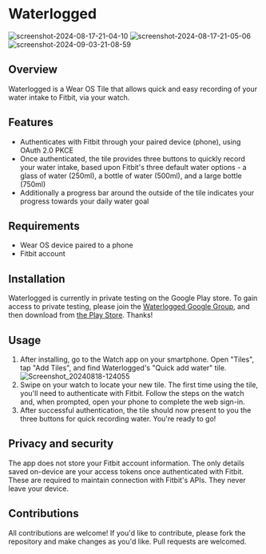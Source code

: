 # Waterlogged

![screenshot-2024-08-17-21-04-10](https://github.com/user-attachments/assets/cbc37687-f856-4fd1-9c7f-0dbc7d1f1cd2)
![screenshot-2024-08-17-21-05-06](https://github.com/user-attachments/assets/b42a7d3c-5395-40f4-a3bd-4e6e0fe1b490)
![screenshot-2024-09-03-21-08-59](https://github.com/user-attachments/assets/8d1c8784-0a4c-4b4c-8692-409b455df6bd)

## Overview

Waterlogged is a Wear OS Tile that allows quick and easy recording of your water intake to Fitbit, via your watch.

## Features

- Authenticates with Fitbit through your paired device (phone), using OAuth 2.0 PKCE
- Once authenticated, the tile provides three buttons to quickly record your water intake, based upon Fitbit's three default water options - a glass of water (250ml), a bottle of water (500ml), and a large bottle (750ml)
- Additionally a progress bar around the outside of the tile indicates your progress towards your daily water goal

## Requirements

- Wear OS device paired to a phone
- Fitbit account

## Installation

Waterlogged is currently in private testing on the Google Play store. To gain access to private testing, please join the [Waterlogged Google Group](https://groups.google.com/g/waterlogged), and then download from [the Play Store](https://play.google.com/store/apps/details?id=com.hrb116.waterlogged). Thanks!

## Usage

1. After installing, go to the Watch app on your smartphone. Open "Tiles", tap "Add Tiles", and find Waterlogged's "Quick add water" tile. ![Screenshot_20240818-124055](https://github.com/user-attachments/assets/a73d7abf-e290-4f62-8386-34ce4912f9fc)
2. Swipe on your watch to locate your new tile. The first time using the tile, you'll need to authenticate with Fitbit. Follow the steps on the watch and, when prompted, open your phone to complete the web sign-in.
3. After successful authentication, the tile should now present to you the three buttons for quick recording water. You're ready to go!

## Privacy and security

The app does not store your Fitbit account information. The only details saved on-device are your access tokens once authenticated with Fitbit. These are required to maintain connection with Fitbit's APIs. They never leave your device.

## Contributions

All contributions are welcome! If you'd like to contribute, please fork the repository and make changes as you'd like. Pull requests are welcomed.
